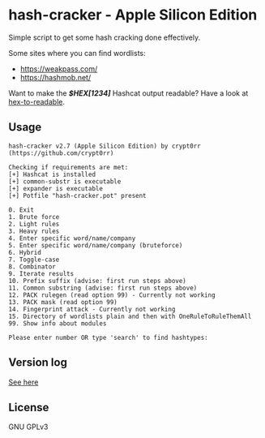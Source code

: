 # hash-cracker - Apple Silicon Edition

Simple script to get some hash cracking done effectively.

Some sites where you can find wordlists:

* <https://weakpass.com/>
* <https://hashmob.net/>

Want to make the ***$HEX[1234]*** Hashcat output readable? Have a look at [hex-to-readable](https://github.com/crypt0rr/hex-to-readable).

## Usage

```plain
hash-cracker v2.7 (Apple Silicon Edition) by crypt0rr (https://github.com/crypt0rr)

Checking if requirements are met:
[+] Hashcat is installed
[+] common-substr is executable
[+] expander is executable
[+] Potfile "hash-cracker.pot" present

0. Exit
1. Brute force
2. Light rules
3. Heavy rules
4. Enter specific word/name/company
5. Enter specific word/name/company (bruteforce)
6. Hybrid
7. Toggle-case
8. Combinator
9. Iterate results
10. Prefix suffix (advise: first run steps above)
11. Common substring (advise: first run steps above)
12. PACK rulegen (read option 99) - Currently not working
13. PACK mask (read option 99)
14. Fingerprint attack - Currently not working
15. Directory of wordlists plain and then with OneRuleToRuleThemAll
99. Show info about modules

Please enter number OR type 'search' to find hashtypes:
```

## Version log

[See here](VERSION.md)

## License

GNU GPLv3
